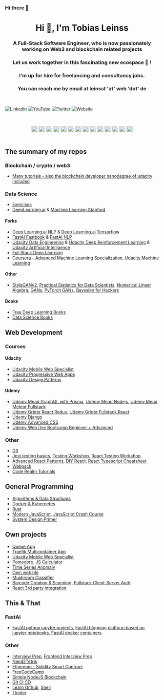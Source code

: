 ### Hi there 👋

<!--
**Caruso33/caruso33** is a ✨ _special_ ✨ repository because its `README.md` (this file) appears on your GitHub profile.

Here are some ideas to get you started:

- 🔭 I’m currently working on ...
- 🌱 I’m currently learning ...
- 👯 I’m looking to collaborate on ...
- 🤔 I’m looking for help with ...
- 💬 Ask me about ...
- 📫 How to reach me: ...
- 😄 Pronouns: ...
- ⚡ Fun fact: ...
-->

<h1 align="center">Hi 👋, I'm Tobias Leinss </h1>

<h3 align="center">A Full-Stack Software Engineer, who is now passionately working on Web3 and blockchain related projects</h3>
<h3 align="center">Let us work together in this fascinating new ecospace 🚀 !</h3>

<div style="margin-top: 1rem;" />

<h3 align="center">I'm up for hire for freelancing and consultancy jobs.</h3>
<h3 align="center">You can reach me by email at leinsst 'at' web 'dot' de</h3>

<div style="margin-top: 3rem;" />

[![Linkedin](https://img.shields.io/badge/LinkedIn-0077B5?style=for-the-badge&logo=linkedin&logoColor=white)](https://www.linkedin.com/in/tobias-leinss/)
[![YouTube](https://img.shields.io/badge/YouTube-FF0000?style=for-the-badge&logo=youtube&logoColor=white)](https://www.youtube.com/channel/UCn-3f8tw_E1jZvhuHatROwA)
[![Twitter](https://img.shields.io/badge/Twitter-1DA1F2?style=for-the-badge&logo=twitter&logoColor=white)](https://twitter.com/caruso33)
[![Website](https://img.shields.io/website?down_color=red&down_message=offline&style=for-the-badge&up_color=green&up_message=up&url=https%3A%2F%2Fleinss.xyz)](https://leinss.xyz)

<div style="margin-top: 3rem;" />

<p align="center">
  <img src="https://img.icons8.com/color/48/000000/git.png" alt="git" width="20" height="20"/> 
  <img src="https://img.icons8.com/color/48/000000/javascript.png" alt="javascript" width="20" height="20"/> 
  <img src="https://img.icons8.com/color/48/000000/typescript.png" alt="typescript" width="20" height="20"/> 
  
  <img src="https://img.icons8.com/plasticine/100/000000/react.png" alt="react" width="20" height="20"/>
  <img src="https://img.icons8.com/color/48/000000/react-native.png" alt="react-native" width="20" height="20"/> 
  
  <img src="https://img.icons8.com/color/48/000000/nodejs.png" alt="nodejs" width="20" height="20"/> 
  <img src="https://img.icons8.com/color/48/000000/python.png" alt="python" width="20" height="20"/> 
  
  <img src="https://img.icons8.com/metro/26/000000/html-filetype.png" alt="html" width="20" height="20"/> 
  <img src="https://img.icons8.com/metro/26/000000/css-filetype.png" alt="css" width="20" height="20"/> 
  
  <img src="https://img.icons8.com/color/48/000000/docker.png" alt="docker" width="20" height="20"/> 
  <img src="https://img.icons8.com/color/48/000000/kubernetes.png" alt="kubernetes" width="20" height="20"/> 
  
  <img src="https://img.icons8.com/color/48/000000/redux.png" alt="react-redux" width="20" height="20"/> 
  
  <img src="https://img.icons8.com/nolan/64/api-settings.png" alt="rest-api" width="20" height="20"/> 
  <img src="https://img.icons8.com/color/48/000000/graphql.png" alt="graphql" width="20" height="20"/> 
</p>

<div style="margin-top: 3rem;" />

## The summary of my repos

### Blockchain / crypto / web3

- [Many tutorials - also the blockchain developer nanodegree of udacity included](github.com/caruso33/blockchain_dapps/)

### Data Science

- [Exercises](https://github.com/Caruso33/data_science_machine_learning)
- [DeepLearning.ai](https://github.com/Caruso33/deeplearning-ai) & [Machine Learning Stanford](https://github.com/Caruso33/machine-learning-stanford)

#### Forks

- [Deep Learning.ai NLP](https://github.com/Caruso33/Deeplearning.ai-Natural-Language-Processing-Specialization) & [Deep Learning.ai Tensorflow](https://github.com/Caruso33/dlaicourse)
- [FastAI Fastbook](https://github.com/Caruso33/fastbook) & [FastAI NLP](https://github.com/Caruso33/course-nlp)
- [Udacity Data Engineering](https://github.com/Caruso33/20_udacity_dse) & [Udacity Deep Reinforcement Learning](https://github.com/Caruso33/19_udacity_drlnd) & [Udacity Artificial Intelligence](https://github.com/Caruso33/18_udacity_aind)
- [Full Stack Deep Learning](https://github.com/Caruso33/fsdl-text-recognizer-project)
- [Coursera - Advanced Machine Learning Specialization](https://github.com/Caruso33/Advanced-Machine-Learning-Specialization), [Udacity Machine Learning](https://github.com/Caruso33/ud120-machine-learning)

#### Other

- [StyleGANv2](https://github.com/Caruso33/stylegan2), [Practical Statistics for Data Scientists](https://github.com/Caruso33/practical-statistics-for-data-scientists), [Numerical Linear Algebra](https://github.com/Caruso33/numerical-linear-algebra),
  [GANs](https://github.com/Caruso33/gans), [PyTorch GANs](https://github.com/eriklindernoren/PyTorch-GAN),
  [Bayesian for Hackers](https://github.com/Caruso33/Probabilistic-Programming-and-Bayesian-Methods-for-Hackers)

#### Books

- [Free Deep Learning Books](https://github.com/Caruso33/Free-Deep-Learning-Books)
- [Data Science Books](https://github.com/Caruso33/Data-Science-Books-1)

## Web Development

### Courses

#### Udacity

- [Udacity Mobile Web Specialist](https://github.com/Caruso33/mobile-web-developer)
- [Udacity Progressive Web Apps](https://github.com/Caruso33/progressive-web-apps)
- [Udacity Design Patterns](https://github.com/Caruso33/progressive-web-apps)

#### Udemy

- [Udemy Mead GraphQL with Prisma](https://github.com/Caruso33/graphql), [Udemy Mead Nodejs](https://github.com/Caruso33/mead-node-course), [Udemy Mead Meteor Fullstack](https://github.com/Caruso33/mead-meteor-fullStack-course)
- [Udemy Grider React Redux](https://github.com/Caruso33/grider-react-redux-course),
  [Udemy Grider Fullstack React](https://github.com/Caruso33/grider-fullStack-react-course)
- [Udemy Django](https://github.com/Caruso33/django)
- [Udemy Advanced CSS](https://github.com/Caruso33/advanced-css-course)
- [Udemy Web Dev Bootcamp Beginner + Advanced](https://github.com/Caruso33/web-dev-bootcamp-beginner-advanced)

### Other

- [D3](https://github.com/Caruso33/d3)
- [Jest testing basics](https://github.com/Caruso33/testing_basics), [Testing Workshop](https://github.com/Caruso33/testing-workshop), [React Testing Workshop](https://github.com/Caruso33/react-testing-workshop)
- [Advanced React Patterns](https://github.com/Caruso33/advanced-react-patterns-v2), [DIY React](https://github.com/Caruso33/didact), [React Typescript Cheatsheet](https://github.com/Caruso33/react-typescript-cheatsheet)
- [Webpack](https://github.com/Caruso33/webpack-demo-app)
- [Code Realm Tutorials](https://github.com/Caruso33/code-realm-courses)

## General Programming

- [Algorithms & Data Structures](https://github.com/Caruso33/algos_data_structures)
- [Docker & Kubernetes](https://github.com/Caruso33/docker-kubernetes)
- [Rust](https://github.com/Caruso33/rust)
- [Modern JavaScript](https://github.com/Caruso33/modern-javascript), [JavaScript Crash Course](https://github.com/Caruso33/vf-javascript-crash-course)
- [System Design Primer](https://github.com/Caruso33/system-design-primer)

## Own projects

- [Queue App](https://github.com/Caruso33/queue_app)
- [Traefik Multicontainer App](https://github.com/Caruso33/traefik)
- [Udacity Mobile Web Specialist](https://github.com/Caruso33/mws-project)
- [Pomodoro](https://github.com/Caruso33/pomodoR), [JS Calculator](https://github.com/Caruso33/JS-Calculator)
- [Time Series Anomaly](https://github.com/Caruso33/time_series_anomaly)
- [Own website](https://github.com/Caruso33/Caruso33.github.io)
- [Mushroom Classifier](https://github.com/Caruso33/mushroom)
- [Barcode Creation & Scanning](https://github.com/Caruso33/barcode-create-scan), [Fullstack Client-Server Auth](https://github.com/Caruso33/auth-client-server)
- [React 3rd party integration](https://github.com/Caruso33/react-3rd-party-integration)

## This & That

### FastAI

- [FastAI python jupyter projects](https://github.com/Caruso33/nbdev), [FastAI blogging platform based on jupyter notebooks](https://github.com/Caruso33/fastpages), [FastAI docker containers](https://github.com/Caruso33/docker-containers)

### Other

- [Interview Prep](https://github.com/Caruso33/interview), [Frontend Interview Prep](https://github.com/Caruso33/Front-end-Developer-Interview-Questions)
- [Nand2Tetris](https://github.com/Caruso33/nand2tetris)
- [Ethereum - Solidity Smart Contract](https://github.com/Caruso33/ethereum)
- [FreeCodeCamp](https://github.com/Caruso33/freeCodeCamp)
- [Simple NodeJS Blockchain](https://github.com/Caruso33/BrewChain)
- [Git CI CD](https://github.com/Caruso33/git-ci-cd)
- [Learn Github](https://github.com/Caruso33/lGithub), [Shell](https://github.com/Caruso33/shell)
- [Tkinter](https://github.com/Caruso33/tkinter)
